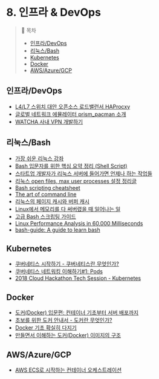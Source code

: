 # 8. 인프라 & DevOps

> 📌 목차
> - [인프라/DevOps](#인프라/DevOps)
> - [리눅스/Bash](#리눅스/Bash)
> - [Kubernetes](#Kubernetes)
> - [Docker](#Docker)
> - [AWS/Azure/GCP](#AWS/Azure/GCP)


## 인프라/DevOps
- [L4/L7 스위치 대안 오픈소스 로드밸런서 HAProcxy](https://d2.naver.com/helloworld/284659)
- [글로벌 네트워크 에뮬레이터 prism_pacman 소개](https://d2.naver.com/helloworld/7847943)
- [WATCHA 사내 VPN 개발하기](https://medium.com/watcha/watcha-%EC%82%AC%EB%82%B4-vpn-%EA%B0%9C%EB%B0%9C%ED%95%98%EA%B8%B0-e04f946d3ccb)

## 리눅스/Bash
- [가장 쉬운 리눅스 강좌](https://youtu.be/tPWBF13JIVk)
- [Bash 입문자를 위한 핵심 요약 정리 (Shell Script)](https://blog.gaerae.com/2015/01/bash-hello-world.html)
- [스타트업 개발자가 리눅스 서버에 들어가면 언제나 하는 작업들](https://www.mimul.com/blog/linux-server-operations/)
- [리눅스 open files, max user processes 설정 정리글](https://techblog.woowahan.com/2569/)
- [Bash scripting cheatsheet](https://devhints.io/bash.html)
- [The art of command line](https://github.com/jlevy/the-art-of-command-line/blob/master/README-ko.md)
- [리눅스의 페이지 캐시와 버퍼 캐시](https://brunch.co.kr/@alden/25)
- [Linux에서 메모리를 다 써버렸을 때 일어나는 일](https://medium.com/@EJSohn/%EB%B2%88%EC%97%AD-linux%EC%97%90%EC%84%9C-%EB%A9%94%EB%AA%A8%EB%A6%AC%EB%A5%BC-%EB%8B%A4-%EC%8D%A8%EB%B2%84%EB%A0%B8%EC%9D%84-%EB%95%8C-%EC%9D%BC%EC%96%B4%EB%82%98%EB%8A%94-%EC%9D%BC-9dadba29c89c)
- [고급 Bash 스크립팅 가이드](https://wiki.kldp.org/HOWTO/html/Adv-Bash-Scr-HOWTO/)
- [Linux Performance Analysis in 60,000 Milliseconds](https://link.medium.com/o4WHJtN9sZ)
- [bash-guide: A guide to learn bash](https://github.com/Idnan/bash-guide)


## Kubernetes
- [쿠버네티스 시작하기 - 쿠버네티스란 무엇인가?](https://subicura.com/2019/05/19/kubernetes-basic-1.html)
- [쿠버네티스 네트워킹 이해하기#1: Pods](https://coffeewhale.com/k8s/network/2019/04/19/k8s-network-01/)
- [2018 Cloud Hackathon Tech Session - Kubernetes](https://youtu.be/rdyUAduXi48?si=0xvbL7narzb0yqeu)


## Docker
- [도커(Docker) 입문편: 컨테이너 기초부터 서버 배포까지](https://www.44bits.io/ko/post/easy-deploy-with-docker)
- [초보를 위한 도커 안내서 - 도커란 무엇인가?](https://subicura.com/2017/01/19/docker-guide-for-beginners-1.html)
- [Docker 기초 확실히 다지기](https://futurecreator.github.io/2018/11/16/docker-container-basics/)
- [만들면서 이해하는 도커(Docker) 이미지의 구조](https://www.44bits.io/ko/post/how-docker-image-work)


## AWS/Azure/GCP
- [AWS ECS로 시작하는 컨테이너 오케스트레이션](https://www.44bits.io/ko/post/container-orchestration-101-with-docker-and-aws-elastic-container-service)